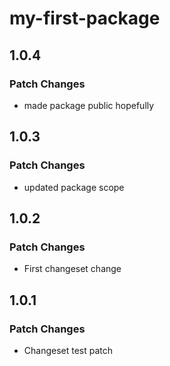 # my-first-package

## 1.0.4

### Patch Changes

- made package public hopefully

## 1.0.3

### Patch Changes

- updated package scope

## 1.0.2

### Patch Changes

- First changeset change

## 1.0.1

### Patch Changes

- Changeset test patch
